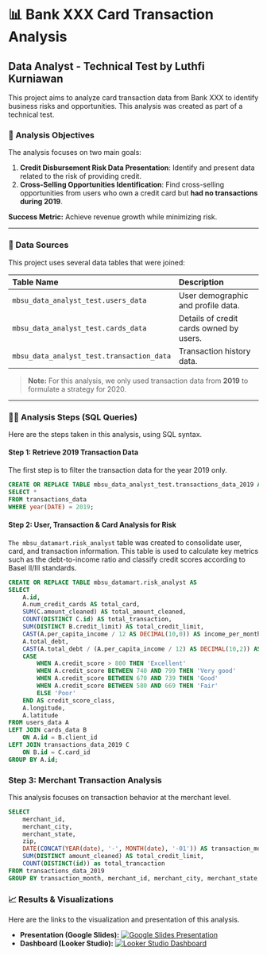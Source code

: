 # 📊 Bank XXX Card Transaction Analysis

## Data Analyst - Technical Test by Luthfi Kurniawan

This project aims to analyze card transaction data from Bank XXX to identify business risks and opportunities. This analysis was created as part of a technical test.

### 🚀 Analysis Objectives

The analysis focuses on two main goals:

1.  **Credit Disbursement Risk Data Presentation**: Identify and present data related to the risk of providing credit.
2.  **Cross-Selling Opportunities Identification**: Find cross-selling opportunities from users who own a credit card but **had no transactions during 2019**.

**Success Metric:** Achieve revenue growth while minimizing risk.

---

### 💾 Data Sources

This project uses several data tables that were joined:

| Table Name | Description |
| :--- | :--- |
| `mbsu_data_analyst_test.users_data` | User demographic and profile data. |
| `mbsu_data_analyst_test.cards_data` | Details of credit cards owned by users. |
| `mbsu_data_analyst_test.transaction_data` | Transaction history data. |

> **Note:** For this analysis, we only used transaction data from **2019** to formulate a strategy for 2020.

---

### 👩‍💻 Analysis Steps (SQL Queries)

Here are the steps taken in this analysis, using SQL syntax.

#### **Step 1: Retrieve 2019 Transaction Data**

The first step is to filter the transaction data for the year 2019 only.

```sql
CREATE OR REPLACE TABLE mbsu_data_analyst_test.transactions_data_2019 AS
SELECT *
FROM transactions_data
WHERE year(DATE) = 2019;
```

#### **Step 2: User, Transaction & Card Analysis for Risk**
`The mbsu_datamart.risk_analyst` table was created to consolidate user, card, and transaction information. This table is used to calculate key metrics such as the debt-to-income ratio and classify credit scores according to Basel II/III standards.
```sql
CREATE OR REPLACE TABLE mbsu_datamart.risk_analyst AS
SELECT 
    A.id,
    A.num_credit_cards AS total_card,
    SUM(C.amount_cleaned) AS total_amount_cleaned,
    COUNT(DISTINCT C.id) AS total_transaction,
    SUM(DISTINCT B.credit_limit) AS total_credit_limit,
    CAST(A.per_capita_income / 12 AS DECIMAL(10,0)) AS income_per_month,
    A.total_debt,
    CAST(A.total_debt / (A.per_capita_income / 12) AS DECIMAL(10,2)) AS Debt_to_income_ratio,
    CASE
        WHEN A.credit_score > 800 THEN 'Excellent'
        WHEN A.credit_score BETWEEN 740 AND 799 THEN 'Very good'
        WHEN A.credit_score BETWEEN 670 AND 739 THEN 'Good'
        WHEN A.credit_score BETWEEN 580 AND 669 THEN 'Fair'
        ELSE 'Poor'
    END AS credit_score_class,
    A.longitude,
    A.latitude
FROM users_data A                          
LEFT JOIN cards_data B 
    ON A.id = B.client_id
LEFT JOIN transactions_data_2019 C 
    ON B.id = C.card_id
GROUP BY A.id;
```
### **Step 3: Merchant Transaction Analysis**
This analysis focuses on transaction behavior at the merchant level.
```sql
SELECT 
    merchant_id,
    merchant_city,
    merchant_state,
    zip,
    DATE(CONCAT(YEAR(date), '-', MONTH(date), '-01')) AS transaction_month,
    SUM(DISTINCT amount_cleaned) AS total_credit_limit,
    COUNT(DISTINCT(id)) as total_trancaction
FROM transactions_data_2019
GROUP BY transaction_month, merchant_id, merchant_city, merchant_state;
```

### 📈 Results & Visualizations

Here are the links to the visualization and presentation of this analysis.

* **Presentation (Google Slides):**
    [![Google Slides Presentation](https://img.shields.io/badge/Presentation-Google%20Slides-brightgreen)](https://docs.google.com/presentation/d/1g6xXD_NYIIjrQ5XNkw3nwJ9XIS4Rvc1cOjNuw81AI9E/edit?usp=sharing)
* **Dashboard (Looker Studio):**
    [![Looker Studio Dashboard](https://img.shields.io/badge/Dashboard-Looker%20Studio-blue)](https://lookerstudio.google.com/reporting/be01a6d3-2a82-46a5-92bc-ab68abb14a6a)

